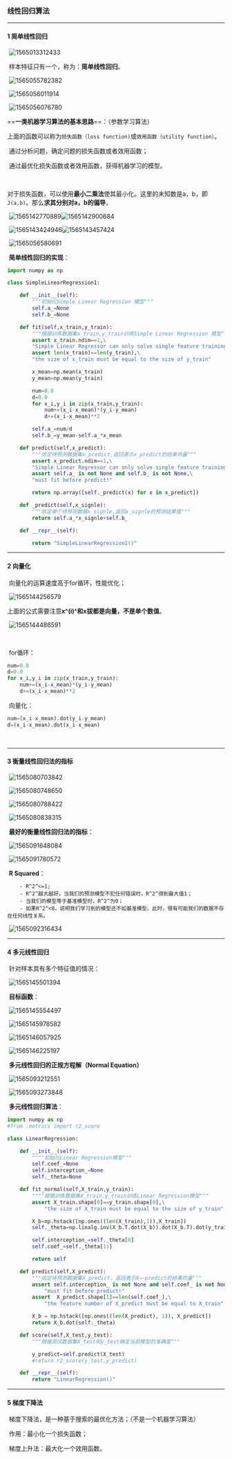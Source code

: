 ### 线性回归算法

--------

#### 1 简单线性回归

​		![1565013312433](assets/1565013312433.png)

​		样本特征只有一个，称为：**简单线性回归**。

​		![1565055782382](assets/1565055782382.png)

​		![1565056011914](assets/1565056011914.png)

​		![1565056076780](assets/1565056076780.png)

​			==**一类机器学习算法的基本思路**==：（参数学习算法）

​			上面的函数可以称为`损失函数（loss function)`或`效用函数（utility function）`。

​			通过分析问题，确定问题的损失函数或者效用函数；

​			通过最优化损失函数或者效用函数，获得机器学习的模型。

​		

​			对于损失函数，可以使用**最小二乘法**使其最小化。这里的未知数是a，b，即`J(a,b)`。那么**求其分别对a，b的偏导**，

​	![1565142770889](assets/1565142770889.png)![1565142900684](assets/1565142900684.png)

​	![1565143424946](assets/1565143424946.png)![1565143457424](assets/1565143457424.png)



​			![1565056580691](assets/1565056580691.png)

​		**简单线性回归的实现**：

```python
import numpy as np

class SimpleLinearRegression1:

    def __init__(self):
        """初始化Simple Linear Regression 模型"""
        self.a_=None
        self.b_=None

    def fit(self,x_train,y_train):
        """根据训练数据集x_train,y_train训练Simple Linear Regression 模型"""
        assert x_train.ndim==1,\
        "Simple Linear Regressor can only solve single feature training data"
        assert len(x_train)==len(y_train),\
        "the size of x_train must be equal to the size of y_train"

        x_mean=np.mean(x_train)
        y_mean=np.mean(y_train)

        num=0.0
        d=0.0
        for x_i,y_i in zip(x_train,y_train):
            num+=(x_i-x_mean)*(y_i-y_mean)
            d+=(x_i-x_mean)**2

        self.a_=num/d
        self.b_=y_mean-self.a_*x_mean

    def predict(self,x_predict):
        """给定待预测数据集x_predict,返回表示x_predict的结果向量"""
        assert x_predict.ndim==1,\
        "Simple Linear Regressor can only solve single feature training data"
        assert self.a_ is not None and self.b_ is not None,\
        "must fit before predict!"

        return np.array([self._predict(x) for x in x_predict])

    def _predict(self,x_signle):
        """给定单个待预测数据x_signle,返回x_signle的预测结果值"""
        return self.a_*x_signle+self.b_

    def __repr__(self):

        return "SimpleLinearRegression1()"
```



----

#### 2 向量化

​		向量化的运算速度高于for循环，性能优化；

​		![1565144256579](assets/1565144256579.png)

​		上面的公式需要注意**x^(i)^和x拔都是向量，不是单个数值**。

​		![1565144486591](assets/1565144486591.png)

​	

​		for循环：

```python
num=0.0
d=0.0
for x_i,y_i in zip(x_train,y_train):
	num+=(x_i-x_mean)*(y_i-y_mean)
    d+=(x_i-x_mean)**2
```

​		向量化：

```python
num=(x_i-x_mean).dot(y_i-y_mean)
d=(x_i-x_mean).dot(x_i-x_mean)
```

​		

---

#### 3 衡量线性回归法的指标

​		![1565080703842](assets/1565080703842.png)

​		![1565080748650](assets/1565080748650.png)

​		![1565080788422](assets/1565080788422.png)

​			![1565080838315](assets/1565080838315.png)



​		**最好的衡量线性回归法的指标**：

​		![1565091648084](assets/1565091648084.png)

​		![1565091780572](assets/1565091780572.png)

​		**R Squared**：

		- R^2^<=1;
		- R^2^越大越好。当我们的预测模型不犯任何错误时，R^2^得到最大值1；
		- 当我们的模型等于基准模型时，R^2^为0；
		- 如果R^2^<0，说明我们学习到的模型还不如基准模型。此时，很有可能我们的数据不存在任何线性关系。

​		![1565092316434](assets/1565092316434.png)

-----

#### 4 多元线性回归

​		针对样本具有多个特征值的情况：

​		![1565145501394](assets/1565145501394.png)

​		**目标函数**：

​		![1565145554497](assets/1565145554497.png)

​		![1565145978582](assets/1565145978582.png)

​		![1565146057925](assets/1565146057925.png)

​		![1565146225197](assets/1565146225197.png)



​		**多元线性回归的正规方程解（Normal Equation）**

​		![1565093212551](assets/1565093212551.png)

​		![1565093273848](assets/1565093273848.png)

​		**多元线性回归算法**：

```python
import numpy as np
#from .metrics import r2_score

class LinearRegression:

    def __init__(self):
        """"初始化Linear Regression模型"""
        self.coef_=None
        self.interception_=None
        self._theta=None

    def fit_normal(self,X_train,y_train):
        """"根据训练数据集X_train,y_train训练Linear Regression模型"""
        assert X_train.shape[0]==y_train.shape[0],\
            "the size of X_train must be equal to the size of y_train"

        X_b=np.hstack([np.ones((len(X_train),1)),X_train])
        self._theta=np.linalg.inv(X_b.T.dot(X_b)).dot(X_b.T).dot(y_train)

        self.interception_=self._theta[0]
        self.coef_=self._theta[1:]

        return self

    def predict(self,X_predict):
        """给定待预测数据集X_predict，返回表示X——predict的结果向量"""
        assert self.interception_ is not None and self.coef_ is not None,\
            "must fit before predict!"
        assert  X_predict.shape[1]==len(self.coef_),\
            "the feature number of X_predict must be equal to X_train"

        X_b = np.hstack([np.ones((len(X_predict), 1)), X_predict])
        return X_b.dot(self._theta)

    def score(self,X_test,y_test):
        """根据测试数据集X_test和y_test确定当前模型的准确度"""

        y_predict=self.predict(X_test)
        #return r2_score(y_test,y_predict)

    def __repr__(self):
        return "LinearRegression()"
```



------------------

#### 5 梯度下降法

​		梯度下降法，是一种基于搜索的最优化方法；（不是一个机器学习算法）

​		作用：最小化一个损失函数；

​		梯度上升法：最大化一个效用函数。

​		









































​		